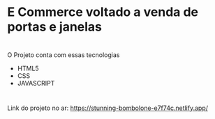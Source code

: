 
# E Commerce voltado a venda de portas e janelas
 
#
O Projeto conta com essas tecnologias

- HTML5
- CSS
- JAVASCRIPT

#

Link do projeto no ar: https://stunning-bombolone-e7f74c.netlify.app/

